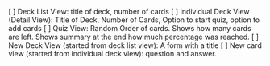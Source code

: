 [ ] Deck List View: title of deck, number of cards
[ ] Individual Deck View (Detail View): Title of Deck, Number of Cards, Option to start quiz, option to add cards
[ ] Quiz View: Random Order of cards. Shows how many cards are left. Shows summary at the end how much percentage was reached.
[ ] New Deck View (started from deck list view): A form with a title
[ ] New card view (started from individual deck view): question and answer.